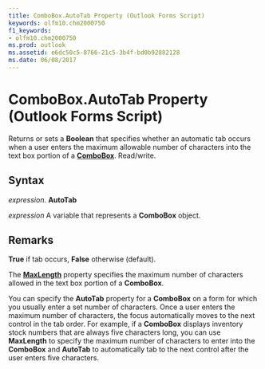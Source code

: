 ```yaml
---
title: ComboBox.AutoTab Property (Outlook Forms Script)
keywords: olfm10.chm2000750
f1_keywords:
- olfm10.chm2000750
ms.prod: outlook
ms.assetid: e6dc50c5-8766-21c5-3b4f-bd0b92882128
ms.date: 06/08/2017
---
```



# ComboBox.AutoTab Property (Outlook Forms Script)

Returns or sets a  **Boolean** that specifies whether an automatic tab occurs when a user enters the maximum allowable number of characters into the text box portion of a **[ComboBox](Outlook.combobox.md)**. Read/write.


## Syntax

 _expression_. **AutoTab**

 _expression_ A variable that represents a  **ComboBox** object.


## Remarks

 **True** if tab occurs, **False** otherwise (default).

The  **[MaxLength](Outlook.combobox.maxlength.md)** property specifies the maximum number of characters allowed in the text box portion of a **ComboBox**.

You can specify the  **AutoTab** property for a **ComboBox** on a form for which you usually enter a set number of characters. Once a user enters the maximum number of characters, the focus automatically moves to the next control in the tab order. For example, if a **ComboBox** displays inventory stock numbers that are always five characters long, you can use **MaxLength** to specify the maximum number of characters to enter into the **ComboBox** and **AutoTab** to automatically tab to the next control after the user enters five characters.


